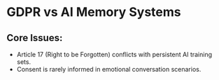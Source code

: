 # GDPR vs AI Memory Systems

## Core Issues:
- Article 17 (Right to be Forgotten) conflicts with persistent AI training sets.
- Consent is rarely informed in emotional conversation scenarios.
